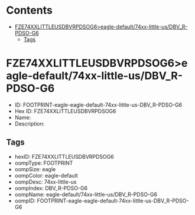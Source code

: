 



Contents
========

* [FZE74XXLITTLEUSDBVRPDSOG6>eagle-default/74xx-little-us/DBV_R-PDSO-G6](#fze74xxlittleusdbvrpdsog6eagle-default74xx-little-usdbv_r-pdso-g6)
	* [Tags](#tags)

# FZE74XXLITTLEUSDBVRPDSOG6>eagle-default/74xx-little-us/DBV_R-PDSO-G6

- ID: FOOTPRINT-eagle-eagle-default-74xx-little-us-DBV_R-PDSO-G6
- Hex ID: FZE74XXLITTLEUSDBVRPDSOG6
- Name: 
- Description: 

## Tags

- hexID: FZE74XXLITTLEUSDBVRPDSOG6
- oompType: FOOTPRINT
- oompSize: eagle
- oompColor: eagle-default
- oompDesc: 74xx-little-us
- oompIndex: DBV_R-PDSO-G6
- oompName: eagle-default/74xx-little-us/DBV_R-PDSO-G6
- oompID: FOOTPRINT-eagle-eagle-default-74xx-little-us-DBV_R-PDSO-G6
